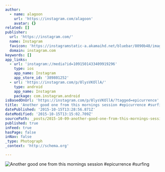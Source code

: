 ```yaml
---
author:
  - name: alagoon
    url: 'https://instagram.com/alagoon'
    avatar: {}
related: []
publisher:
  url: 'https://instagram.com/'
  name: Instagram
  favicon: 'https://instagramstatic-a.akamaihd.net/bluebar/8090b48/images/ico/favicon.ico'
  domain: instagram.com
keywords: []
app_links:
  - url: 'instagram://media?id=1091501433409919296'
    type: ios
    app_name: Instagram
    app_store_id: '389801252'
  - url: 'https://instagram.com/p/8lysVKOllA/'
    type: android
    app_name: Instagram
    package: com.instagram.android
isBasedOnUrl: 'https://instagram.com/p/8lysVKOllA/?tagged=epicurrence'
title: 'Another good one from this mornings session #epicurrence #surfing'
datePublished: '2015-10-15T13:28:56.871Z'
dateModified: '2015-10-15T13:15:02.709Z'
sourcePath: _posts/2015-10-09-another-good-one-from-this-mornings-session-epicurrence-su.md
published: true
inFeed: true
hasPage: false
inNav: false
_type: Photograph
_context: 'http://schema.org'

---
```

![Another good one from this mornings session &num;epicurrence &num;surfing](https://scontent.cdninstagram.com/hphotos-xaf1/t51.2885-15/s640x640/sh0.08/e35/12106042_777482889028249_1238708126_n.jpg)